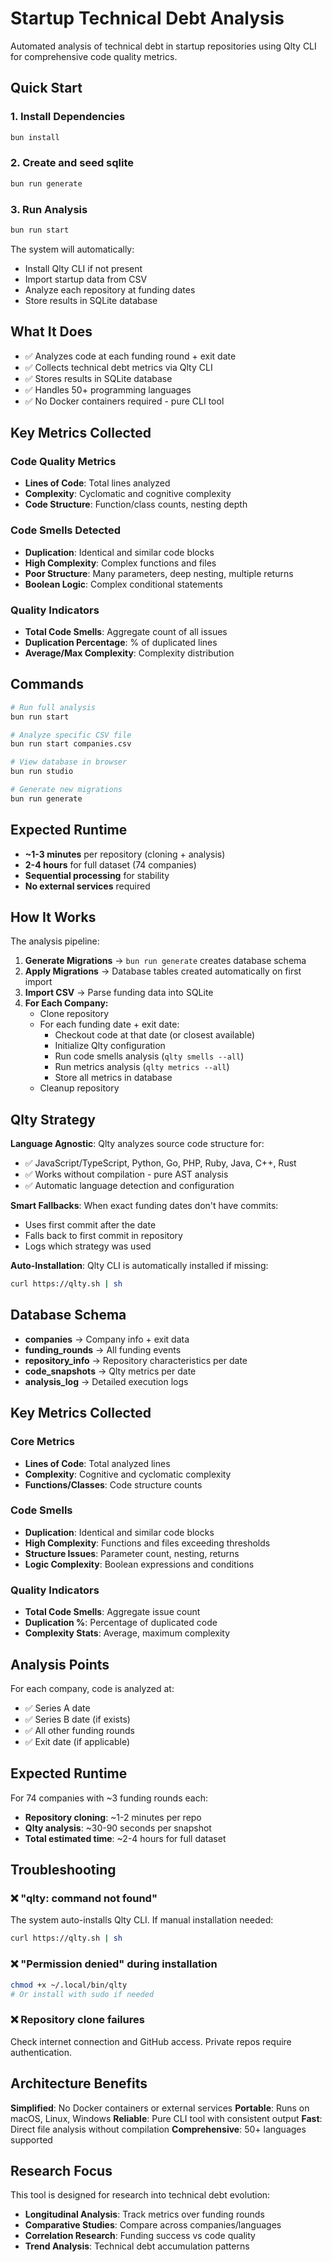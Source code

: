 # Startup Technical Debt Analysis

Automated analysis of technical debt in startup repositories using Qlty CLI for comprehensive code quality metrics.

## Quick Start

### 1. Install Dependencies
```bash
bun install
```

### 2. Create and seed sqlite
```bash
bun run generate
```

### 3. Run Analysis
```bash
bun run start
```

The system will automatically:
- Install Qlty CLI if not present
- Import startup data from CSV
- Analyze each repository at funding dates
- Store results in SQLite database

## What It Does

- ✅ Analyzes code at each funding round + exit date
- ✅ Collects technical debt metrics via Qlty CLI
- ✅ Stores results in SQLite database  
- ✅ Handles 50+ programming languages
- ✅ No Docker containers required - pure CLI tool

## Key Metrics Collected

### Code Quality Metrics
- **Lines of Code**: Total lines analyzed
- **Complexity**: Cyclomatic and cognitive complexity
- **Code Structure**: Function/class counts, nesting depth

### Code Smells Detected
- **Duplication**: Identical and similar code blocks
- **High Complexity**: Complex functions and files
- **Poor Structure**: Many parameters, deep nesting, multiple returns
- **Boolean Logic**: Complex conditional statements

### Quality Indicators
- **Total Code Smells**: Aggregate count of all issues
- **Duplication Percentage**: % of duplicated lines
- **Average/Max Complexity**: Complexity distribution

## Commands

```bash
# Run full analysis
bun run start

# Analyze specific CSV file
bun run start companies.csv

# View database in browser
bun run studio

# Generate new migrations
bun run generate
```

## Expected Runtime

- **~1-3 minutes** per repository (cloning + analysis)
- **2-4 hours** for full dataset (74 companies)
- **Sequential processing** for stability
- **No external services** required

## How It Works

The analysis pipeline:

1. **Generate Migrations** → `bun run generate` creates database schema
2. **Apply Migrations** → Database tables created automatically on first import
3. **Import CSV** → Parse funding data into SQLite
4. **For Each Company:**
   - Clone repository
   - For each funding date + exit date:
     - Checkout code at that date (or closest available)
     - Initialize Qlty configuration
     - Run code smells analysis (`qlty smells --all`)
     - Run metrics analysis (`qlty metrics --all`)
     - Store all metrics in database
   - Cleanup repository

## Qlty Strategy

**Language Agnostic**: Qlty analyzes source code structure for:
- ✅ JavaScript/TypeScript, Python, Go, PHP, Ruby, Java, C++, Rust
- ✅ Works without compilation - pure AST analysis
- ✅ Automatic language detection and configuration

**Smart Fallbacks**: When exact funding dates don't have commits:
- Uses first commit after the date
- Falls back to first commit in repository
- Logs which strategy was used

**Auto-Installation**: Qlty CLI is automatically installed if missing:
```bash
curl https://qlty.sh | sh
```

## Database Schema

- **companies** → Company info + exit data
- **funding_rounds** → All funding events
- **repository_info** → Repository characteristics per date
- **code_snapshots** → Qlty metrics per date
- **analysis_log** → Detailed execution logs

## Key Metrics Collected

### Core Metrics
- **Lines of Code**: Total analyzed lines
- **Complexity**: Cognitive and cyclomatic complexity  
- **Functions/Classes**: Code structure counts

### Code Smells
- **Duplication**: Identical and similar code blocks
- **High Complexity**: Functions and files exceeding thresholds
- **Structure Issues**: Parameter count, nesting, returns
- **Logic Complexity**: Boolean expressions and conditions

### Quality Indicators  
- **Total Code Smells**: Aggregate issue count
- **Duplication %**: Percentage of duplicated code
- **Complexity Stats**: Average, maximum complexity

## Analysis Points

For each company, code is analyzed at:
- ✅ Series A date
- ✅ Series B date (if exists)
- ✅ All other funding rounds  
- ✅ Exit date (if applicable)

## Expected Runtime

For 74 companies with ~3 funding rounds each:
- **Repository cloning**: ~1-2 minutes per repo
- **Qlty analysis**: ~30-90 seconds per snapshot
- **Total estimated time**: ~2-4 hours for full dataset

## Troubleshooting

### ❌ "qlty: command not found"
The system auto-installs Qlty CLI. If manual installation needed:
```bash
curl https://qlty.sh | sh
```

### ❌ "Permission denied" during installation
```bash
chmod +x ~/.local/bin/qlty
# Or install with sudo if needed
```

### ❌ Repository clone failures
Check internet connection and GitHub access. Private repos require authentication.

## Architecture Benefits

**Simplified**: No Docker containers or external services
**Portable**: Runs on macOS, Linux, Windows
**Reliable**: Pure CLI tool with consistent output
**Fast**: Direct file analysis without compilation
**Comprehensive**: 50+ languages supported

## Research Focus

This tool is designed for research into technical debt evolution:
- **Longitudinal Analysis**: Track metrics over funding rounds
- **Comparative Studies**: Compare across companies/languages
- **Correlation Research**: Funding success vs code quality
- **Trend Analysis**: Technical debt accumulation patterns